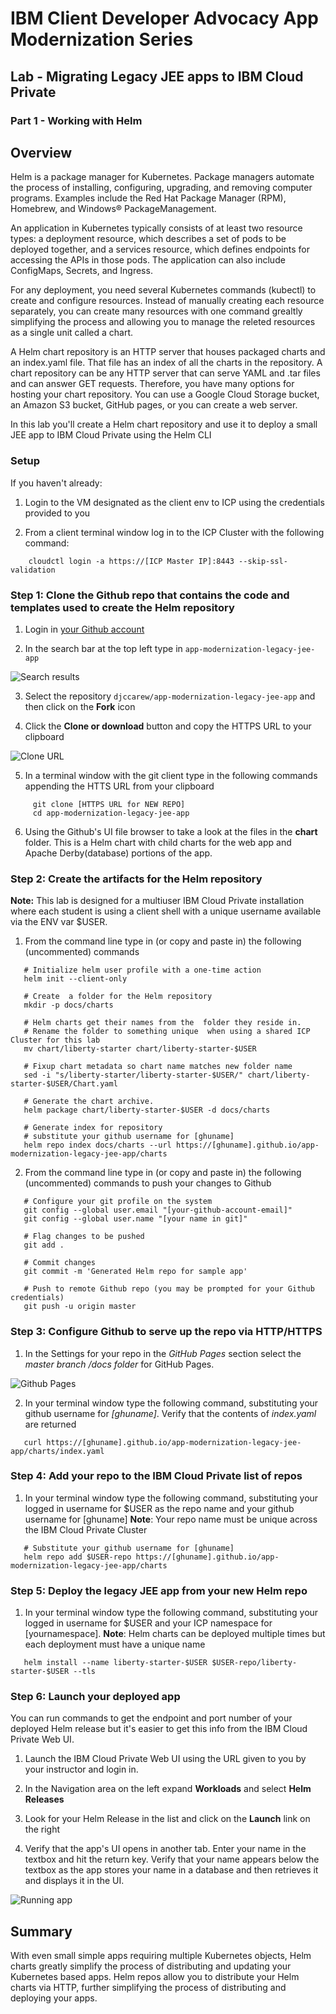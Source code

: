 # IBM Client Developer Advocacy App Modernization Series

## Lab - Migrating Legacy JEE apps to IBM Cloud Private

### Part 1 - Working with Helm

## Overview

Helm is a package manager for Kubernetes. Package managers automate the process of installing, configuring, upgrading, and removing computer programs. Examples include the Red Hat Package Manager (RPM), Homebrew, and Windows® PackageManagement.

An application in Kubernetes typically consists of at least two resource types: a deployment resource, which describes a set of pods to be deployed together, and a services resource, which defines endpoints for accessing the APIs in those pods. The application can also include ConfigMaps, Secrets, and Ingress.

For any deployment, you need several Kubernetes commands (kubectl) to create and configure resources. Instead of manually creating each resource separately, you can create many resources with one command grealtly simplifying the process and allowing you to manage the releted resources as a single unit called a chart.

A Helm chart repository is an HTTP server that houses packaged charts and an index.yaml file. That file has an index of all the charts in the repository. A chart repository can be any HTTP server that can serve YAML and .tar files and can answer GET requests. Therefore, you have many options for hosting your chart repository. You can use a Google Cloud Storage bucket, an Amazon S3 bucket, GitHub pages, or you can create a web server.

In this lab you'll create a Helm chart repository and use it to deploy a small  JEE app to IBM Cloud Private using the Helm CLI

### Setup

If you haven't already:

1. Login to the VM designated as the client env to ICP using the credentials  provided  to you

2. From a  client  terminal window log in to the ICP Cluster with the following command:
```
    cloudctl login -a https://[ICP Master IP]:8443 --skip-ssl-validation
```

### Step 1: Clone the Github repo that contains the code and templates  used to create the Helm repository

1. Login in [your Github account](https://github.com)

2. In the search bar at the top left type in `app-modernization-legacy-jee-app`

![Search results](images/ss1.png)

3. Select the repository `djccarew/app-modernization-legacy-jee-app` and then click on the **Fork** icon

4. Click the **Clone or download** button and copy the HTTPS URL to your clipboard

![Clone URL](images/ss3.png)

5. In a terminal window with the git client type in the following commands  appending the HTTS URL from your clipboard

```
     git clone [HTTPS URL for NEW REPO]
     cd app-modernization-legacy-jee-app

```
6. Using the Github's UI  file browser to  take a look at the files in the **chart** folder. This is a Helm chart with child charts for the web app and Apache Derby(database)  portions of the app.

### Step 2: Create the artifacts for the Helm repository

**Note:** This lab is designed for a multiuser IBM Cloud Private installation where each student is using a client shell with a unique username available via the ENV var $USER.

1. From the command line type in (or copy and paste in) the following (uncommented) commands
```
   # Initialize helm user profile with a one-time action
   helm init --client-only
   
   # Create  a folder for the Helm repository
   mkdir -p docs/charts

   # Helm charts get their names from the  folder they reside in.
   # Rename the folder to something unique  when using a shared ICP Cluster for this lab
   mv chart/liberty-starter chart/liberty-starter-$USER

   # Fixup chart metadata so chart name matches new folder name
   sed -i "s/liberty-starter/liberty-starter-$USER/" chart/liberty-starter-$USER/Chart.yaml

   # Generate the chart archive.
   helm package chart/liberty-starter-$USER -d docs/charts

   # Generate index for repository
   # substitute your github username for [ghuname]
   helm repo index docs/charts --url https://[ghuname].github.io/app-modernization-legacy-jee-app/charts

```

2. From the command line type in (or copy and paste in) the following (uncommented) commands to push your changes to Github
```
   # Configure your git profile on the system
   git config --global user.email "[your-github-account-email]"
   git config --global user.name "[your name in git]"
   
   # Flag changes to be pushed
   git add .

   # Commit changes
   git commit -m 'Generated Helm repo for sample app'

   # Push to remote Github repo (you may be prompted for your Github credentials)
   git push -u origin master
```

### Step 3: Configure Github to serve up the repo via HTTP/HTTPS

1. In the Settings for your repo in the *GitHub Pages* section select the *master branch /docs folder* for GitHub Pages.

![Github Pages](images/ss2.png)

2. In your terminal window type the following command, substituting your github username for *[ghuname]*. Verify that the contents of *index.yaml* are returned
```
   curl https://[ghuname].github.io/app-modernization-legacy-jee-app/charts/index.yaml
```

### Step 4: Add your repo to the IBM Cloud Private list of repos

1. In your terminal window type the following command, substituting your logged in  username for $USER as the repo name  and your github username for [ghuname]  **Note**: Your repo name must be unique across the IBM Cloud Private  Cluster
```
   # Substitute your github username for [ghuname]
   helm repo add $USER-repo https://[ghuname].github.io/app-modernization-legacy-jee-app/charts
```

### Step 5: Deploy the legacy JEE app from your new Helm repo

1. In your terminal window type the following command, substituting your logged in  username for $USER and your ICP namespace for [yournamespace].  **Note**: Helm charts can be deployed multiple  times but each deployment must have a unique name
```
   helm install --name liberty-starter-$USER $USER-repo/liberty-starter-$USER --tls
```

### Step 6: Launch your deployed app

You can run commands to get the endpoint and port number of your deployed Helm release but it's easier to get this info from the  IBM Cloud Private Web UI.

1. Launch the IBM Cloud Private Web UI using the URL given to you by your instructor and login in.

2. In the Navigation area on the left expand **Workloads** and select **Helm Releases**

3. Look for your Helm Release in the list and click on the **Launch** link on the right

4. Verify that the app's UI opens in another tab. Enter your name in the textbox and hit the return key. Verify that your name appears below the textbox as the app stores your name in a  database and then retrieves it and displays it in the UI.

![Running app](images/ss4.png)

## Summary

With even small simple apps requiring multiple Kubernetes objects,  Helm charts greatly simplify the process of distributing and updating your Kubernetes based apps. Helm repos allow you to distribute your Helm charts via HTTP, further simplifying the process of distributing and deploying your apps.
